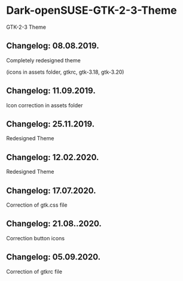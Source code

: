 # Dark-openSUSE-GTK-2-3-Theme
GTK-2-3 Theme 

Changelog: 08.08.2019.
----------------------

Completely redesigned theme

(icons in assets folder, gtkrc, gtk-3.18, gtk-3.20)

Changelog: 11.09.2019.
----------------------

Icon correction in assets folder

Changelog: 25.11.2019.
---------------------

Redesigned Theme

Changelog: 12.02.2020.
----------------------

Redesigned Theme

Changelog: 17.07.2020.
---------------------

Correction of gtk.css file

Changelog: 21.08..2020.
----------------------

Correction button icons

Changelog: 05.09.2020.
----------------------

Correction of gtkrc file
